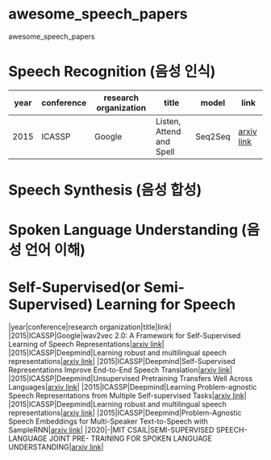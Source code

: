 # awesome_speech_papers
awesome_speech_papers


# Speech Recognition (음성 인식) 
|year|conference|research organization|title|model|link|
|--|--|--|------|---|--|
|2015|ICASSP|Google|Listen, Attend and Spell|Seq2Seq|[arxiv link](https://arxiv.org/pdf/1508.01211)|
 
# Speech Synthesis (음성 합성)

# Spoken Language Understanding (음성 언어 이해)

# Self-Supervised(or Semi-Supervised) Learning for Speech 
|year|conference|research organization|title|link|
|2015|ICASSP|Google|wav2vec 2.0: A Framework for Self-Supervised Learning of Speech Representations|[arxiv link](https://arxiv.org/pdf/1508.01211)|
|2015|ICASSP|Deepmind|Learning robust and multilingual speech representations|[arxiv link](https://arxiv.org/pdf/1508.01211)|
|2015|ICASSP|Deepmind|Self-Supervised Representations Improve End-to-End Speech Translation|[arxiv link](https://arxiv.org/pdf/1508.01211)|
|2015|ICASSP|Deepmind|Unsupervised Pretraining Transfers Well Across Languages|[arxiv link](https://arxiv.org/pdf/1508.01211)|
|2015|ICASSP|Deepmind|Learning Problem-agnostic Speech Representations from Multiple Self-supervised Tasks|[arxiv link](https://arxiv.org/pdf/1508.01211)|
|2015|ICASSP|Deepmind|Learning robust and multilingual speech representations|[arxiv link](https://arxiv.org/pdf/1508.01211)|
|2015|ICASSP|Deepmind|Problem-Agnostic Speech Embeddings for Multi-Speaker Text-to-Speech with SampleRNN|[arxiv link](https://arxiv.org/pdf/1508.01211)|
|2020|-|MIT CSAIL|SEMI-SUPERVISED SPEECH-LANGUAGE JOINT PRE- TRAINING FOR SPOKEN LANGUAGE UNDERSTANDING|[arxiv link](https://arxiv.org/pdf/2010.02295)|
